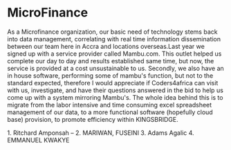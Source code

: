 MicroFinance
============

As a Microfinance organization, our basic need of technology stems back into data management, correlating with real time information dissemination between our team here in Accra and locations overseas.Last year we signed up with a service provider called Mambu.com. This outlet helped us
complete our day to day and results established same time, but now, the service is provided at a cost
unsustainable to us. Secondly, we also have an in house software, performing some of mambu's
function, but not to the standard expected, therefore I would appreciate if Coders4africa can visit with
us, investigate, and have their questions answered in the bid to help us come up with a system mirroring
Mambu's. The whole idea behind this is to migrate from the labor intensive and time consuming excel
spreadsheet management of our data, to a more functional software (hopefully cloud base) provision, to
promote efficiency within KINGSBRIDGE.

1. Ritchard Amponsah –
2. MARIWAN, FUSEINI
3. Adams Agalic
4. EMMANUEL KWAKYE
